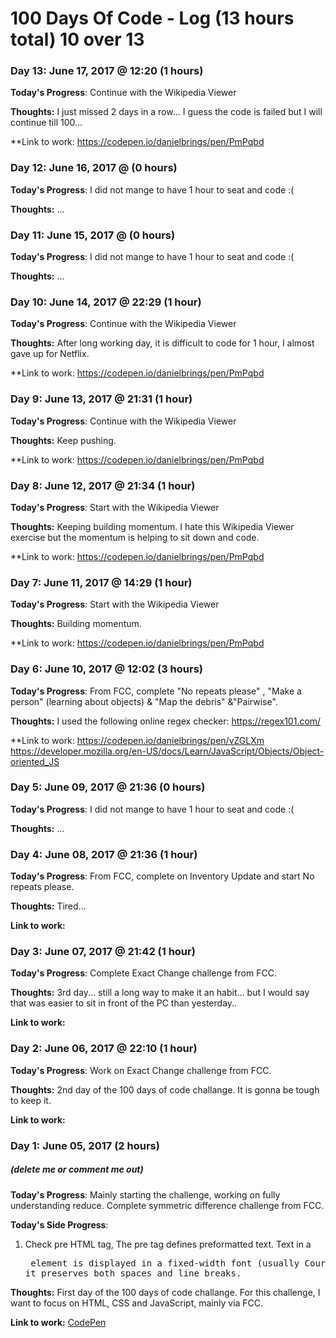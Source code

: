 # 100 Days Of Code - Log (13 hours total) 10 over 13

### Day 13: June 17, 2017 @ 12:20 (1 hours)

**Today's Progress**: Continue with the Wikipedia Viewer

**Thoughts:** I just missed 2 days in a row... I guess the code is failed but I will continue till 100...

**Link to work: https://codepen.io/danielbrings/pen/PmPqbd

### Day 12: June 16, 2017 @  (0 hours)

**Today's Progress**: I did not mange to have 1 hour to seat and code :(

**Thoughts:** ...

### Day 11: June 15, 2017 @  (0 hours)

**Today's Progress**: I did not mange to have 1 hour to seat and code :(

**Thoughts:** ...

### Day 10: June 14, 2017 @ 22:29 (1 hour)

**Today's Progress**: Continue with the Wikipedia Viewer

**Thoughts:** After long working day, it is difficult to code for 1 hour, I almost gave up for Netflix.

**Link to work: https://codepen.io/danielbrings/pen/PmPqbd

### Day 9: June 13, 2017 @ 21:31 (1 hour)

**Today's Progress**: Continue with the Wikipedia Viewer

**Thoughts:** Keep pushing.

**Link to work: https://codepen.io/danielbrings/pen/PmPqbd

### Day 8: June 12, 2017 @ 21:34 (1 hour)

**Today's Progress**: Start with the Wikipedia Viewer

**Thoughts:** Keeping building momentum. I hate this Wikipedia Viewer exercise but the momentum is helping to sit down and code.

**Link to work: https://codepen.io/danielbrings/pen/PmPqbd

### Day 7: June 11, 2017 @ 14:29 (1 hour)

**Today's Progress**: Start with the Wikipedia Viewer

**Thoughts:** Building momentum.

**Link to work: https://codepen.io/danielbrings/pen/PmPqbd

### Day 6: June 10, 2017 @ 12:02 (3 hours)

**Today's Progress**: From FCC, complete "No repeats please" , "Make a person" (learning about objects) & "Map the debris" &"Pairwise".

**Thoughts:** I used the following online regex checker: https://regex101.com/

**Link to work: https://codepen.io/danielbrings/pen/vZGLXm
https://developer.mozilla.org/en-US/docs/Learn/JavaScript/Objects/Object-oriented_JS



### Day 5: June 09, 2017 @ 21:36 (0 hours)

**Today's Progress**: I did not mange to have 1 hour to seat and code :(

**Thoughts:** ...



### Day 4: June 08, 2017 @ 21:36 (1 hour)

**Today's Progress**: From FCC, complete on Inventory Update and start No repeats please.

**Thoughts:** Tired...

**Link to work:**

### Day 3: June 07, 2017 @ 21:42 (1 hour)

**Today's Progress**: Complete Exact Change challenge from FCC.

**Thoughts:** 3rd day... still a long way to make it an habit... but I would say that was easier to sit in front of the PC than yesterday..

**Link to work:**

### Day 2: June 06, 2017 @ 22:10 (1 hour)

**Today's Progress**: Work on Exact Change challenge from FCC.

**Thoughts:** 2nd day of the 100 days of code challange. It is gonna be tough to keep it.

**Link to work:** 

### Day 1: June 05, 2017 (2 hours)
##### (delete me or comment me out)

**Today's Progress**: Mainly starting the challenge, working on fully understanding reduce. Complete symmetric difference challenge from FCC.

**Today's Side Progress**: 
1) Check pre HTML tag, The pre tag defines preformatted text. Text in a <pre> element is displayed in a fixed-width font (usually Courier), and it preserves both spaces and line breaks.


**Thoughts:** First day of the 100 days of code challange. For this challenge, I want to focus on HTML, CSS and JavaScript, mainly via FCC.

**Link to work:** [CodePen](https://codepen.io/danielbrings/pen/LLYwJq)










